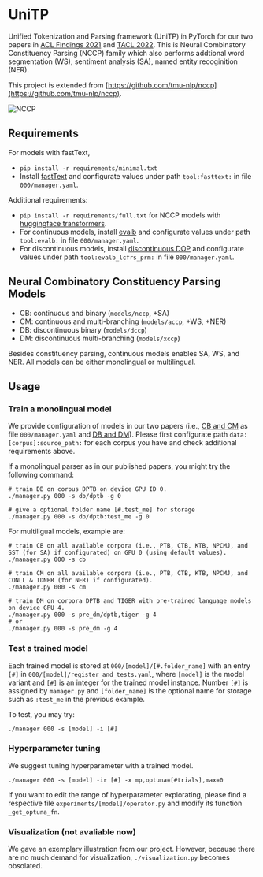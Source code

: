 # UniTP
Unified Tokenization and Parsing framework (UniTP) in PyTorch for our two papers in [ACL Findings 2021](https://aclanthology.org/2021.findings-acl.194) and 
[TACL 2022](https://aclanthology.org/2022.tacl-na.na).
This is Neural Combinatory Constituency Parsing (NCCP) family which also performs addtional word segmentation (WS), sentiment analysis (SA), named entity recoginition (NER).

This project is extended from [https://github.com/tmu-nlp/nccp](https://github.com/tmu-nlp/nccp).

![NCCP](000/figures/nccp.gif)

## Requirements

For models with fastText,
- `pip install -r requirements/minimal.txt`
- Install [fastText](https://fasttext.cc/) and configurate values under path `tool:fasttext:` in file `000/manager.yaml`.

Additional requirements:
- `pip install -r requirements/full.txt` for NCCP models with [huggingface transformers](https://github.com/huggingface/transformers).
- For continuous models, install [evalb](https://nlp.cs.nyu.edu/evalb/) and configurate values under path `tool:evalb:` in file `000/manager.yaml`.
- For discontinuous models, install [discontinuous DOP](https://github.com/andreasvc/disco-dop) and configurate values under path `tool:evalb_lcfrs_prm:` in file `000/manager.yaml`.

## Neural Combinatory Constituency Parsing Models
- CB: continuous and binary (`models/nccp`, +SA)
- CM: continuous and multi-branching (`models/accp`, +WS, +NER)
- DB: discontinuous binary (`models/dccp`)
- DM: discontinuous multi-branching (`models/xccp`)

Besides constituency parsing, continuous models enables SA, WS, and NER.
All models can be either monolingual or multilingual.

## Usage
### Train a monolingual model
We provide configuration of models in our two papers
(i.e., [CB and CM](https://aclanthology.org/2021.findings-acl.194) as file `000/manager.yaml` and [DB and DM](https://aclanthology.org/2022.tacl-na.na)).
Please first configurate path `data:[corpus]:source_path:` for each corpus you have and check additional requirements above.

If a monolingual parser as in our published papers, you might try the following command:
    
    # train DB on corpus DPTB on device GPU ID 0.
    ./manager.py 000 -s db/dptb -g 0

    # give a optional folder name [#.test_me] for storage
    ./manager.py 000 -s db/dptb:test_me -g 0

For multiligual models, example are:

    # train CB on all available corpora (i.e., PTB, CTB, KTB, NPCMJ, and SST (for SA) if configurated) on GPU 0 (using default values).
    ./manager.py 000 -s cb

    # train CM on all available corpora (i.e., PTB, CTB, KTB, NPCMJ, and CONLL & IDNER (for NER) if configurated).
    ./manager.py 000 -s cm

    # train DM on corpora DPTB and TIGER with pre-trained language models on device GPU 4.
    ./manager.py 000 -s pre_dm/dptb,tiger -g 4
    # or
    ./manager.py 000 -s pre_dm -g 4

### Test a trained model

Each trained model is stored at `000/[model]/[#.folder_name]` with an entry `[#]` in `000/[model]/register_and_tests.yaml`, where `[model]` is the model variant and `[#]` is an integer for the trained model instance. Number `[#]` is assigned by `mamager.py` and `[folder_name]` is the optional name for storage such as `:test_me` in the previous example.

To test, you may try:

    ./manager 000 -s [model] -i [#]

### Hyperparameter tuning

We suggest tuning hyperparameter with a trained model.

    ./manager 000 -s [model] -ir [#] -x mp,optuna=[#trials],max=0

If you want to edit the range of hyperparameter explorating, please find a respective file `experiments/[model]/operator.py` and modify its function `_get_optuna_fn`.

### Visualization (not avaliable now)
We gave an exemplary illustration from our project.
However, because there are no much demand for visualization, `./visualization.py` becomes obsolated.